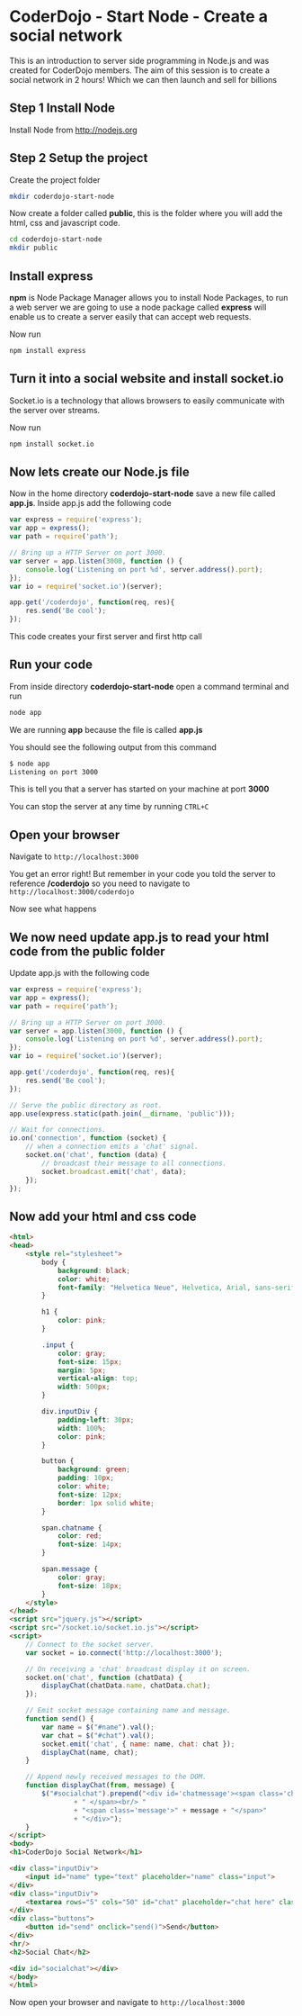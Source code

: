 # CoderDojo - Start Node - Create a social network

This is an introduction to server side programming in Node.js and was created for CoderDojo members. The aim of this session is to create a social network in 2 hours! Which we can then launch and sell for billions

## Step 1 Install Node

Install Node from http://nodejs.org

## Step 2 Setup the project

Create the project folder 

```bash
mkdir coderdojo-start-node
```

Now create a folder called __public__, this is the folder where you will add the html, css and javascript code.

```bash
cd coderdojo-start-node
mkdir public
```

## Install express 

__npm__ is Node Package Manager allows you to install Node Packages, to run a web server we are going to use a node package called __express__ will enable us to create a server easily that can accept web requests.

Now run 

```bash
npm install express
```

## Turn it into a social website and install socket.io

Socket.io is a technology that allows browsers to easily communicate with the server over streams.  

Now run 

```bash
npm install socket.io
```

## Now lets create our Node.js file

Now in the home directory __coderdojo-start-node__ save a new file called __app.js__.  Inside app.js add the following code

```javascript
var express = require('express');
var app = express();
var path = require('path');

// Bring up a HTTP Server on port 3000.
var server = app.listen(3000, function () {
    console.log('Listening on port %d', server.address().port);
});
var io = require('socket.io')(server);

app.get('/coderdojo', function(req, res){
    res.send('Be cool');
});
```

This code creates your first server and first http call

## Run your code

From inside directory __coderdojo-start-node__ open a command terminal and run 

```bash
node app
```

We are running __app__ because the file is called __app.js__

You should see the following output from this command

```bash
$ node app
Listening on port 3000
```

This is tell you that a server has started on your machine at port __3000__ 

You can stop the server at any time by running `CTRL+C`

## Open your browser

Navigate to `http://localhost:3000`

You get an error right! But remember in your code you told the server to reference __/coderdojo__ so you need to navigate to `http://localhost:3000/coderdojo`

Now see what happens 

## We now need update app.js to read your html code from the public folder

Update app.js with the following code

```javascript
var express = require('express');
var app = express();
var path = require('path');

// Bring up a HTTP Server on port 3000.
var server = app.listen(3000, function () {
    console.log('Listening on port %d', server.address().port);
});
var io = require('socket.io')(server);

app.get('/coderdojo', function(req, res){
    res.send('Be cool');
});

// Serve the public directory as root.
app.use(express.static(path.join(__dirname, 'public')));

// Wait for connections.
io.on('connection', function (socket) {
    // when a connection emits a 'chat' signal.
    socket.on('chat', function (data) {
        // broadcast their message to all connections.
        socket.broadcast.emit('chat', data);
    });
});
```

## Now add your html and css code


```html
<html>
<head>
    <style rel="stylesheet">
        body {
            background: black;
            color: white;
            font-family: "Helvetica Neue", Helvetica, Arial, sans-serif;
        }

        h1 {
            color: pink;
        }

        .input {
            color: gray;
            font-size: 15px;
            margin: 5px;
            vertical-align: top;
            width: 500px;
        }

        div.inputDiv {
            padding-left: 30px;
            width: 100%;
            color: pink;
        }

        button {
            background: green;
            padding: 10px;
            color: white;
            font-size: 12px;
            border: 1px solid white;
        }

        span.chatname {
            color: red;
            font-size: 14px;
        }

        span.message {
            color: gray;
            font-size: 18px;
        }
    </style>
</head>
<script src="jquery.js"></script>
<script src="/socket.io/socket.io.js"></script>
<script>
    // Connect to the socket server.
    var socket = io.connect('http://localhost:3000');

    // On receiving a 'chat' broadcast display it on screen.
    socket.on('chat', function (chatData) {
        displayChat(chatData.name, chatData.chat);
    });

    // Emit socket message containing name and message.
    function send() {
        var name = $("#name").val();
        var chat = $("#chat").val();
        socket.emit('chat', { name: name, chat: chat });
        displayChat(name, chat);
    }

    // Append newly received messages to the DOM.
    function displayChat(from, message) {
        $("#socialchat").prepend("<div id='chatmessage'><span class='chatname'>" + from + " says "
                + " </span><br/> "
                + "<span class='message'>" + message + "</span>"
                + "</div>");
    }
</script>
<body>
<h1>CoderDojo Social Network</h1>

<div class="inputDiv">
    <input id="name" type="text" placeholder="name" class="input">
</div>
<div class="inputDiv">
    <textarea rows="5" cols="50" id="chat" placeholder="chat here" class="input"></textarea>
</div>
<div class="buttons">
    <button id="send" onclick="send()">Send</button>
</div>
<hr/>
<h2>Social Chat</h2>

<div id="socialchat"></div>
</body>
</html>
```

Now open your browser and navigate to `http://localhost:3000`